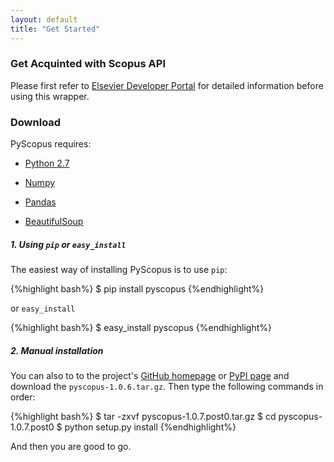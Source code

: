 ```yaml
---
layout: default
title: "Get Started"
---
```


### Get Acquinted with Scopus API

Please first refer to [Elsevier Developer Portal](http://dev.elsevier.com/index.html) for detailed information before using this wrapper.

### Download

PyScopus requires:

+ [Python 2.7](https://www.python.org/download/releases/2.7/)

+ [Numpy](http://www.numpy.org/)

+ [Pandas](http://pandas.pydata.org/)

+ [BeautifulSoup](http://www.crummy.com/software/BeautifulSoup/)

##### 1. Using `pip` or `easy_install`

The easiest way of installing PyScopus is to use `pip`:

{%highlight bash%}
$ pip install pyscopus
{%endhighlight%}

 or `easy_install`

{%highlight bash%}
$ easy_install pyscopus
{%endhighlight%}

##### 2. Manual installation

You can also to to the project's <a href="https://github.com/zhiyzuo/python-scopus" target="_blank">GitHub homepage</a> or <a href="https://pypi.python.org/pypi/pyscopus" target="_blank">PyPI page</a> and download the `pyscopus-1.0.6.tar.gz`. Then type the following commands in order:

{%highlight bash%}
$ tar -zxvf pyscopus-1.0.7.post0.tar.gz 
$ cd pyscopus-1.0.7.post0
$ python setup.py install
{%endhighlight%}

And then you are good to go.

